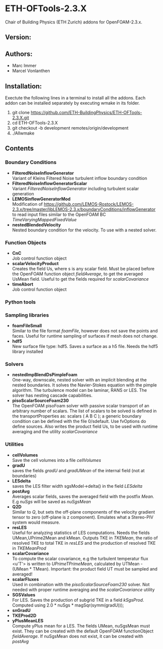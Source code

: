 # ETH-OFTools-2.3.X

Chair of Building Physics (ETH Zurich) addons for OpenFOAM-2.3.x.


## Version:


## Authors:
* Marc Immer
* Marcel Vonlanthen


## Installation:
Exectute the following lines in a terminal to install all the addons. Each
addon can be installed separately by executing wmake in its folder.   

1. git clone https://github.com/ETH-BuildingPhysics/ETH-OFTools-2.3.X.git
2. cd ETH-OFTools-2.3.X
3. git checkout -b development remotes/origin/development
4. ./Allwmake

## Contents

### Boundary Conditions
* **FilteredNoiseInflowGenerator**     
   Variant of Kleins Filtered Noise turbulent inflow boundary condition
* **FilteredNoiseInflowGeneratorScalar**  
  Variant *FilteredNoiseInflowGenerator* including turbulent scalar generation
* **LEMOSinflowGeneratorMod**     
   Modification of https://github.com/LEMOS-Rostock/LEMOS-2.3.x/tree/master/libLEMOS-2.3.x/boundaryConditions/inflowGenerator to read input files similar to the OpenFOAM BC *TimeVaryingMappedFixedValue*
* **nestedBlendedVelocity**   
  Nested boundary condition for the velocity. To use with a nested solver.

### Function Objects
* **CnC**  
   Job control function object
* **scalarVelocityProduct**  
   Creates the field Us, where s is any scalar field. Must be placed before the OpenFOAM function object *fieldAverage*, to get the averaged UsMean field. Useful to get the fields required for *scalarCovariance*
* **timeAbort**  
   Job control function object

### Python tools

### Sampling libraries
* **foamFileSmall**  
    Similar to the file format *foamFile*, however does not save the points and faces. Useful for runtime sampling of surfaces if mesh does not change.
* **hdf5**  
    New surface file type: hdf5. Saves a surface as a h5 file. Needs the hdf5 library installed

### Solvers
* **nestedImpBlendDsPimpleFoam**  
  One-way, downscale, nested solver with an implicit blending at the nested boundaries. It solves the Navier-Stokes equation with the pimple algorithm. The turbulence model can be laminar, RANS or LES. The solver has nesting cascade capabilities.
* **pisoScalarSourceFoam230**     
  The OpenFOAM pisoFoam solver with passive scalar transport of an arbitrary number of scalars. The list of scalars to be solved is defined in the transportProperties as: scalars ( A B C ); a generic boundary condition can be defined with the file 0/sdefault. Use fvOptions do define sources. Also writes the product field Us, to be used with runtime averaging and the utility *scalarCovariance*


### Utilities
* **cellVolumes**    
  Save the cell volumes into a file *cellVolumes*
* **gradU**    
  saves the fields *gradU* and *gradUMean* of the internal field (not at boundaries)
* **LESdelta**    
  saves the LES filter width sgsModel->delta() in the field *LESdelta*
* **postAvg**    
  Averages scalar fields, saves the averaged field with the postfix *Mean*. E.g *nuSgs* will be saved as *nuSgsMean*
* **Q2D**    
  Similar to *Q*, but sets the off-plane components of the velocity gradient tensor to zero (off-plane is z component). Emulates what a Stereo-PIV system would measure.
* **resLES**  
  Useful for analyzing statistics of LES computations. Needs the fields UMean,UPrime2Mean and kMean. Outputs TKE in *TKEMean*, the ratio of resolved TKE to total TKE in *resLES* and the production of resolved TKE in *TKEMeanProd*
* **scalarCovariance**  
  To compute the scalar covariance, e.g the turbulent temperatur flux <u'T'> is written to *UPrimeTPrimeMean*, calculated by UTMean - (UMean * TMean). Important: the product field UT must be sampled and averaged!
* **scalarFluxes**  
  Used in combination with the *pisoScalarSourceFoam230* solver. Not needed with proper runtime averaging and the *scalarCovariance* utility
* **SGSValues**  
  For LES. Saves the production of subgrid TKE in a field *kSgsProd*. Computed using 2.0 * nuSgs * magSqr(symm(gradU)));
* **snGradU**  
* **TKEProd2D**  
* **yPlusMeanLES**      
  Compute yPlus mean for a LES. The fields UMean, nuSgsMean must exist. They can be created with the default OpenFOAM functionObject *fieldAverage*. If nuSgsMean does not exist, it can be created with *postAvg*
